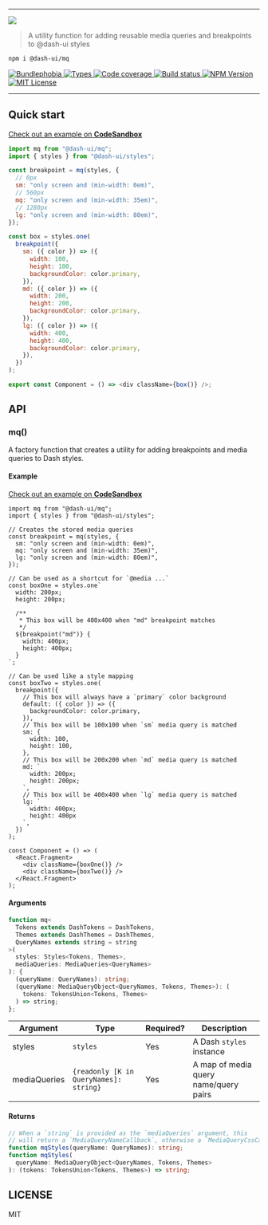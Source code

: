 <hr/>

<img src='https://github.com/dash-ui/styles/raw/main/assets/logo.png'/>

> A utility function for adding reusable media queries and breakpoints to @dash-ui styles

```sh
npm i @dash-ui/mq
```

<p>
  <a href="https://bundlephobia.com/result?p=@dash-ui/mq">
    <img alt="Bundlephobia" src="https://img.shields.io/bundlephobia/minzip/@dash-ui/mq?style=for-the-badge&labelColor=24292e">
  </a>
  <a aria-label="Types" href="https://www.npmjs.com/package/@dash-ui/mq">
    <img alt="Types" src="https://img.shields.io/npm/types/@dash-ui/mq?style=for-the-badge&labelColor=24292e">
  </a>
  <a aria-label="Code coverage report" href="https://codecov.io/gh/dash-ui/mq">
    <img alt="Code coverage" src="https://img.shields.io/codecov/c/gh/dash-ui/mq?style=for-the-badge&labelColor=24292e">
  </a>
  <a aria-label="Build status" href="https://github.com/dash-ui/mq/actions/workflows/release.yml">
    <img alt="Build status" src="https://img.shields.io/github/workflow/status/dash-ui/mq/release/main?style=for-the-badge&labelColor=24292e">
  </a>
  <a aria-label="NPM version" href="https://www.npmjs.com/package/@dash-ui/mq">
    <img alt="NPM Version" src="https://img.shields.io/npm/v/@dash-ui/mq?style=for-the-badge&labelColor=24292e">
  </a>
  <a aria-label="License" href="https://jaredlunde.mit-license.org/">
    <img alt="MIT License" src="https://img.shields.io/npm/l/@dash-ui/mq?style=for-the-badge&labelColor=24292e">
  </a>
</p>

---

## Quick start

[Check out an example on **CodeSandbox**](https://codesandbox.io/s/dash-uimq-example-sdol5?file=/src/App.tsx)

```js
import mq from "@dash-ui/mq";
import { styles } from "@dash-ui/styles";

const breakpoint = mq(styles, {
  // 0px
  sm: "only screen and (min-width: 0em)",
  // 560px
  mq: "only screen and (min-width: 35em)",
  // 1280px
  lg: "only screen and (min-width: 80em)",
});

const box = styles.one(
  breakpoint({
    sm: ({ color }) => ({
      width: 100,
      height: 100,
      backgroundColor: color.primary,
    }),
    md: ({ color }) => ({
      width: 200,
      height: 200,
      backgroundColor: color.primary,
    }),
    lg: ({ color }) => ({
      width: 400,
      height: 400,
      backgroundColor: color.primary,
    }),
  })
);

export const Component = () => <div className={box()} />;
```

## API

### mq()

A factory function that creates a utility for adding breakpoints and
media queries to Dash styles.

#### Example

[Check out an example on **CodeSandbox**](https://codesandbox.io/s/dash-uimq-example-sdol5?file=/src/App.tsx)

```tsx
import mq from "@dash-ui/mq";
import { styles } from "@dash-ui/styles";

// Creates the stored media queries
const breakpoint = mq(styles, {
  sm: "only screen and (min-width: 0em)",
  mq: "only screen and (min-width: 35em)",
  lg: "only screen and (min-width: 80em)",
});

// Can be used as a shortcut for `@media ...`
const boxOne = styles.one`
  width: 200px;
  height: 200px;

  /**
   * This box will be 400x400 when "md" breakpoint matches
   */
  ${breakpoint("md")} {
    width: 400px;
    height: 400px;
  }
`;

// Can be used like a style mapping
const boxTwo = styles.one(
  breakpoint({
    // This box will always have a `primary` color background
    default: ({ color }) => ({
      backgroundColor: color.primary,
    }),
    // This box will be 100x100 when `sm` media query is matched
    sm: {
      width: 100,
      height: 100,
    },
    // This box will be 200x200 when `md` media query is matched
    md: `
      width: 200px;
      height: 200px;
    `,
    // This box will be 400x400 when `lg` media query is matched
    lg: `
      width: 400px;
      height: 400px
    `,
  })
);

const Component = () => (
  <React.Fragment>
    <div className={boxOne()} />
    <div className={boxTwo()} />
  </React.Fragment>
);
```

#### Arguments

```typescript
function mq<
  Tokens extends DashTokens = DashTokens,
  Themes extends DashThemes = DashThemes,
  QueryNames extends string = string
>(
  styles: Styles<Tokens, Themes>,
  mediaQueries: MediaQueries<QueryNames>
): {
  (queryName: QueryNames): string;
  (queryName: MediaQueryObject<QueryNames, Tokens, Themes>): (
    tokens: TokensUnion<Tokens, Themes>
  ) => string;
};
```

| Argument     | Type                                   | Required? | Description                           |
| ------------ | -------------------------------------- | --------- | ------------------------------------- |
| styles       | `styles`                               | Yes       | A Dash `styles` instance              |
| mediaQueries | `{readonly [K in QueryNames]: string}` | Yes       | A map of media query name/query pairs |

#### Returns

```typescript
// When a `string` is provided as the `mediaQueries` argument, this
// will return a `MediaQueryNameCallback`, otherwise a `MediaQueryCssCallback`
function mqStyles(queryName: QueryNames): string;
function mqStyles(
  queryName: MediaQueryObject<QueryNames, Tokens, Themes>
): (tokens: TokensUnion<Tokens, Themes>) => string;
```

## LICENSE

MIT
